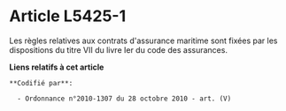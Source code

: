 # Article L5425-1

Les règles relatives aux contrats d'assurance maritime sont fixées par les dispositions du titre VII du livre Ier du code des
assurances.

**Liens relatifs à cet article**

	**Codifié par**:

	  - Ordonnance n°2010-1307 du 28 octobre 2010 - art. (V)
